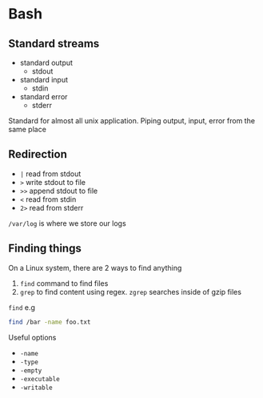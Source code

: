 # Bash

## Standard streams

- standard output
  - stdout
- standard input
  - stdin
- standard error
  - stderr

Standard for almost all unix application. Piping output, input, error from the same place

## Redirection

- `|` read from stdout
- `>` write stdout to file
- `>>` append stdout to file
- `<` read from stdin
- `2>` read from stderr

`/var/log` is where we store our logs



## Finding things

On a Linux system, there are 2 ways to find anything

1. `find` command to find files
2. `grep` to find content using regex. `zgrep` searches inside of gzip files

`find` e.g 

```bash
find /bar -name foo.txt
```

Useful options

- `-name`
- `-type`
- `-empty`
- `-executable`
- `-writable` 

